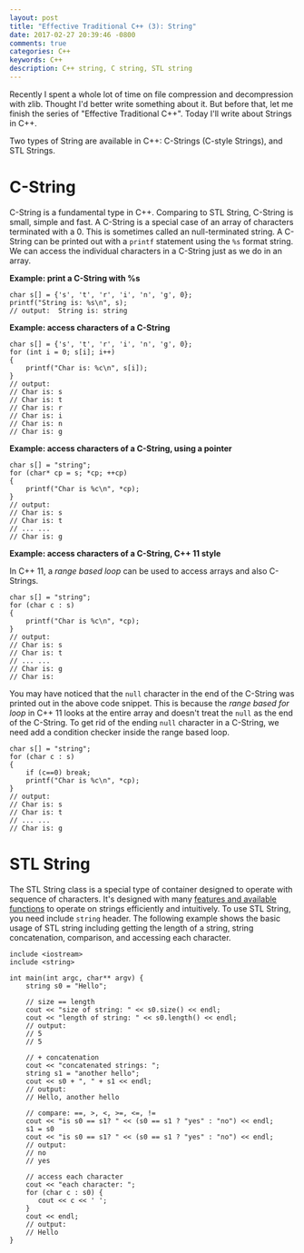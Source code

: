 ```yaml
---
layout: post
title: "Effective Traditional C++ (3): String"
date: 2017-02-27 20:39:46 -0800
comments: true
categories: C++
keywords: C++
description: C++ string, C string, STL string
---
```


Recently I spent a whole lot of time on file compression and decompression with zlib. Thought I'd better write something about it. But before that, let me finish the series of "Effective Traditional C++". Today I'll write about Strings in C++. 

Two types of String are available in C++: C-Strings (C-style Strings), and STL Strings.

# C-String

C-String is a fundamental type in C++. Comparing to STL String, C-String is small, simple and fast. A C-String is a special case of an array of characters terminated with a 0. This is sometimes called an null-terminated string. A C-String can be printed out with a <code>printf</code> statement using the <code>%s</code> format string. We can access the individual characters in a C-String just as we do in an array.

**Example: print a C-String with %s**

```
char s[] = {'s', 't', 'r', 'i', 'n', 'g', 0};
printf("String is: %s\n", s);
// output:  String is: string
```

**Example: access characters of a C-String**

```
char s[] = {'s', 't', 'r', 'i', 'n', 'g', 0};
for (int i = 0; s[i]; i++)
{
    printf("Char is: %c\n", s[i]);
}
// output:
// Char is: s
// Char is: t
// Char is: r
// Char is: i
// Char is: n
// Char is: g
```

**Example: access characters of a C-String, using a pointer**

```
char s[] = "string";
for (char* cp = s; *cp; ++cp)
{
    printf("Char is %c\n", *cp);
}
// output:
// Char is: s
// Char is: t
// ... ... 
// Char is: g
```

**Example: access characters of a C-String, C++ 11 style**

In C++ 11, a *range based loop* can be used to access arrays and also C-Strings.

```
char s[] = "string";
for (char c : s)
{
    printf("Char is %c\n", *cp);
}
// output:
// Char is: s
// Char is: t
// ... ... 
// Char is: g
// Char is:
```

You may have noticed that the <code>null</code> character in the end of the C-String was printed out in the above code snippet. This is because the *range based for loop* in C++ 11 looks at the entire array and doesn't treat the <code>null</code> as the end of the C-String. To get rid of the ending <code>null</code> character in a C-String, we need add a condition checker inside the range based loop.

```
char s[] = "string";
for (char c : s)
{
    if (c==0) break;
    printf("Char is %c\n", *cp);
}
// output:
// Char is: s
// Char is: t
// ... ... 
// Char is: g
```

# STL String

The STL String class is a special type of container designed to operate with sequence of characters. It's designed with many [features and available functions](http://www.cplusplus.com/reference/string/string/) to operate on strings efficiently and intuitively. To use STL String, you need include <code>string</code> header. The following example shows the basic usage of STL string including getting the length of a string, string concatenation, comparison, and accessing each character. 
 
```
include <iostream>
include <string>
  
int main(int argc, char** argv) {
    string s0 = "Hello";
    
    // size == length
    cout << "size of string: " << s0.size() << endl;
    cout << "length of string: " << s0.length() << endl;
    // output:
    // 5
    // 5
    
    // + concatenation
    cout << "concatenated strings: ";
    string s1 = "another hello";
    cout << s0 + ", " + s1 << endl;
    // output:
    // Hello, another hello
    
    // compare: ==, >, <, >=, <=, !=
    cout << "is s0 == s1? " << (s0 == s1 ? "yes" : "no") << endl;
    s1 = s0
    cout << "is s0 == s1? " << (s0 == s1 ? "yes" : "no") << endl;
    // output:
    // no
    // yes
    
    // access each character
    cout << "each character: ";
    for (char c : s0) {
       cout << c << ' ';
    }
    cout << endl;
    // output:
    // Hello
}
```



